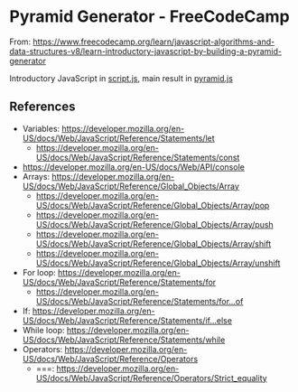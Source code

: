 # Pyramid Generator - FreeCodeCamp

From: https://www.freecodecamp.org/learn/javascript-algorithms-and-data-structures-v8/learn-introductory-javascript-by-building-a-pyramid-generator

Introductory JavaScript in [script.js](./script.js), main result in [pyramid.js](./pyramid.js)

## References

- Variables: https://developer.mozilla.org/en-US/docs/Web/JavaScript/Reference/Statements/let
    - https://developer.mozilla.org/en-US/docs/Web/JavaScript/Reference/Statements/const
- https://developer.mozilla.org/en-US/docs/Web/API/console
- Arrays: https://developer.mozilla.org/en-US/docs/Web/JavaScript/Reference/Global_Objects/Array
    - https://developer.mozilla.org/en-US/docs/Web/JavaScript/Reference/Global_Objects/Array/pop
    - https://developer.mozilla.org/en-US/docs/Web/JavaScript/Reference/Global_Objects/Array/push
    - https://developer.mozilla.org/en-US/docs/Web/JavaScript/Reference/Global_Objects/Array/shift
    - https://developer.mozilla.org/en-US/docs/Web/JavaScript/Reference/Global_Objects/Array/unshift
- For loop: https://developer.mozilla.org/en-US/docs/Web/JavaScript/Reference/Statements/for
    - https://developer.mozilla.org/en-US/docs/Web/JavaScript/Reference/Statements/for...of
- If: https://developer.mozilla.org/en-US/docs/Web/JavaScript/Reference/Statements/if...else
- While loop: https://developer.mozilla.org/en-US/docs/Web/JavaScript/Reference/Statements/while
- Operators: https://developer.mozilla.org/en-US/docs/Web/JavaScript/Reference/Operators
    - ===: https://developer.mozilla.org/en-US/docs/Web/JavaScript/Reference/Operators/Strict_equality
